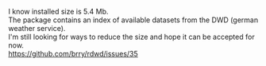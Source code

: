 I know installed size is 5.4 Mb.  
The package contains an index of available datasets from the DWD (german weather service).  
I'm still looking for ways to reduce the size and hope it can be accepted for now.  
https://github.com/brry/rdwd/issues/35
